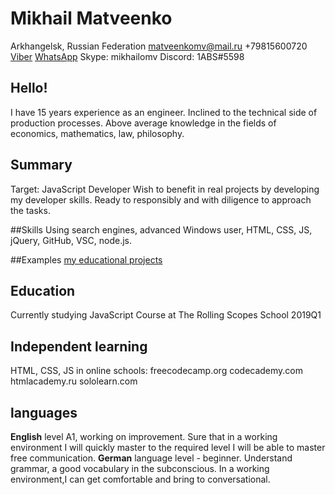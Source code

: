 # Mikhail Matveenko
Arkhangelsk, Russian Federation
matveenkomv@mail.ru
+79815600720
[Viber](viber://chat?number=79815600720)
[WhatsApp](https://wa.me/<79815600720>)
Skype: mikhailomv
Discord: 1ABS#5598
## Hello!
I have 15 years experience as an engineer. Inclined to the technical side of production processes. Above average knowledge in the fields of economics, mathematics, law, philosophy.

## Summary
Target: JavaScript Developer Wish to benefit in real projects by developing my developer skills. Ready to responsibly and with diligence to approach the tasks.

##Skills
Using search engines, advanced Windows user, HTML, CSS, JS, jQuery, GitHub, VSC, node.js.

##Examples
[my educational projects](https://codepen.io/collection/AzMZrE/)

## Education
Currently studying JavaScript Course at The Rolling Scopes School 2019Q1

## Independent learning
HTML, CSS, JS in online schools: freecodecamp.org codecademy.com htmlacademy.ru sololearn.com

## languages
**English** level A1, working on improvement. Sure that in a working environment I will quickly master to the required level I will be able to master free communication.
**German** language level - beginner. Understand grammar, a good vocabulary in the subconscious. In a working environment,I can get comfortable and bring to conversational.